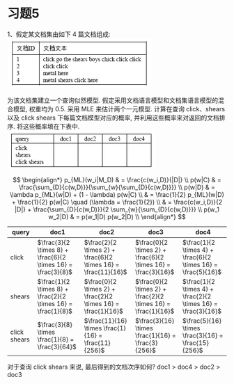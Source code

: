 # 习题5
1、假定某文档集由如下 4 篇文档组成:
![docs](assets/DD5379669CDE41DCA181D557B0EFB2A6.png)

为该文档集建立一个查询似然模型. 假定采用文档语言模型和文档集语言模型的混合模型, 权重均为 0.5. 采用 MLE 来估计两个一元模型. 计算在查询 click、shears 以及 click shears 下每篇文档模型对应的概率, 并利用这些概率来对返回的文档排序. 将这些概率填在下表中.
![prob_tab](assets/46E70F02A478EA73783FDDAA628889C5.png)

$$
\begin{align*}
    p_{ML}(w_i|M_D) & = \frac{c(w_i,D)}{|D|} \\
    p(w|C) & = \frac{\sum_{D}{c(w,D)}}{\sum_{w}{\sum_{D}{c(w,D)}}} \\
    p(w|D) & = \lambda p_{ML}(w|D) + (1 - \lambda) p(w|C) \\
    & = \frac{1}{2} p_{ML}(w|D) + \frac{1}{2} p(w|C) \quad  (\lambda = \frac{1}{2}) \\
    & = \frac{c(w_i,D)}{2 |D|} + \frac{\sum_{D}{c(w,D)}}{2 \sum_{w}{\sum_{D}{c(w,D)}}} \\
    p(w_1 w_2|D) & = p(w_1|D) p(w_2|D) \\
\end{align*}
$$

| query        | doc1                                                         | doc2                                                           | doc3                                                          | doc4                                                          |
| ------------ | ------------------------------------------------------------ | -------------------------------------------------------------- | ------------------------------------------------------------- | ------------------------------------------------------------- |
| click        | $\frac{3}{2 \times 8} + \frac{6}{2 \times 16} = \frac{3}{8}$ | $\frac{2}{2 \times 2} + \frac{6}{2 \times 16} = \frac{11}{16}$ | $\frac{0}{2 \times 2} + \frac{6}{2 \times 16} = \frac{3}{16}$ | $\frac{1}{2 \times 4} + \frac{6}{2 \times 16} = \frac{5}{16}$ |
| shears       | $\frac{1}{2 \times 8} + \frac{2}{2 \times 16} = \frac{1}{8}$ | $\frac{0}{2 \times 2} + \frac{2}{2 \times 16} = \frac{1}{16}$  | $\frac{0}{2 \times 2} + \frac{2}{2 \times 16} = \frac{1}{16}$ | $\frac{1}{2 \times 4} + \frac{2}{2 \times 16} = \frac{3}{16}$ |
| click shears | $\frac{3}{8} \times \frac{1}{8} = \frac{3}{64}$              | $\frac{11}{16} \times \frac{1}{16} = \frac{11}{256}$           | $\frac{3}{16} \times \frac{1}{16} = \frac{3}{256}$            | $\frac{5}{16} \times \frac{3}{16} = \frac{15}{256}$           |

对于查询 click shears 来说, 最后得到的文档次序如何?
doc1 > doc4 > doc2 > doc3
